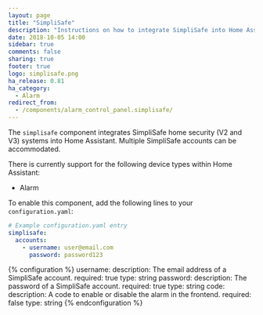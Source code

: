 ```yaml
---
layout: page
title: "SimpliSafe"
description: "Instructions on how to integrate SimpliSafe into Home Assistant."
date: 2018-10-05 14:00
sidebar: true
comments: false
sharing: true
footer: true
logo: simplisafe.png
ha_release: 0.81
ha_category:
  - Alarm
redirect_from:
  - /components/alarm_control_panel.simplisafe/
---
```


The `simplisafe` component integrates SimpliSafe home security (V2 and V3) systems into Home Assistant. Multiple SimpliSafe accounts can be accommodated.

There is currently support for the following device types within Home Assistant:

- Alarm

To enable this component, add the following lines to your `configuration.yaml`:

```yaml
# Example configuration.yaml entry
simplisafe:
  accounts:
    - username: user@email.com
      password: password123
```

{% configuration %}
username:
  description: The email address of a SimpliSafe account.
  required: true
  type: string
password:
  description: The password of a SimpliSafe account.
  required: true
  type: string
code:
  description: A code to enable or disable the alarm in the frontend.
  required: false
  type: string
{% endconfiguration %}
